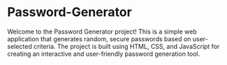 # Password-Generator
Welcome to the Password Generator project! This is a simple web application that generates random, secure passwords based on user-selected criteria. The project is built using HTML, CSS, and JavaScript for creating an interactive and user-friendly password generation tool.

